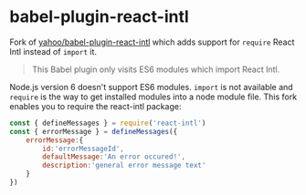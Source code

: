 # babel-plugin-react-intl

Fork of [yahoo/babel-plugin-react-intl](https://github.com/yahoo/babel-plugin-react-intl ) which adds support for `require` React Intl instead of `import` it.

> This Babel plugin only visits ES6 modules which import React Intl.

Node.js version 6 doesn't support ES6 modules. `import` is not available and `require` is the way to get installed modules into a node module file.
This fork enables you to require the react-intl package:

```js
const { defineMessages } = require('react-intl')
const { errorMessage } = defineMessages({
    errorMessage:{
        id:'errorMessageId',
        defaultMessage:'An error occured!',
        description:'general error message text'
    }
})
```

